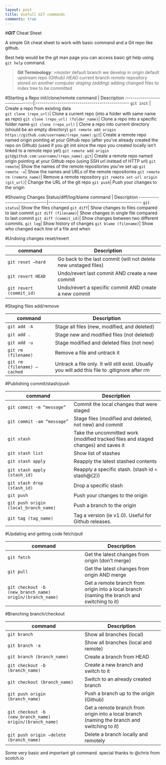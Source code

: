 ```yaml
---
layout: post
title: Usefull GIT commands
comments: true
---
```


#***GIT*** Cheat Sheet

A simple Git cheat sheet to work with basic command and a Git repo like github.

Best help would be the git man page you can access basic git help using `git help` command.

>**Git Terminology**:
	>*master*      	default branch we develop in
*origin*					default upstream repo (Github)
*HEAD*					current branch
*remote*				repository stored on another computer
*staging (adding)*	adding changed files to index tree to be committed

#Starting a Repo
init/clone/remote
command                        | Description
:-------------------------------|:-----------------------------------------------
`git init`				                  |	 Create a repo from existing data			
`git clone (repo_url)`|	Clone a current repo (into a folder with same name as repo)
`git clone (repo_url) (folder_name)`|	Clone a repo into a specific folder name
`git clone (repo_url)` |	Clone a repo into current directory (should be an empty directory)
`git remote add origin https://github.com/username/(repo_name).git`|	Create a remote repo named origin pointing at your Github repo (after you’ve already created the repo on Github) (used if you git init since the repo you created locally isn’t linked to a remote repo yet)
`git remote add origin git@github.com:username/(repo_name).git`|	Create a remote repo named origin pointing at your Github repo (using SSH url instead of HTTP url)
`git remote`|	Show the names of the remote repositories you’ve set up
`git remote -v`|	Show the names and URLs of the remote repositories
`git remote rm (remote_name)`|	Remove a remote repository
`git remote set-url origin (git_url)`|	Change the URL of the git repo
`git push`|	Push your changes to the origin

#Showing Changes
Status/diff/log/blame
command                        | Description
-------------------------------|-----------------------------------------------
`git status`|	Show the files changed
`git diff`|	Show changes to files compared to last commit
`git diff (filename)`|	Show changes in single file compared to last commit
`git diff (commit_id)`|	Show changes between two different commits.
`git log`|	Show history of changes
`git blame (filename)`|	Show who changed each line of a file and when

#Undoing changes 
reset/revert

command                        | Description
-------------------------------|-----------------------------------------------
`git reset –hard`	|Go back to the last commit (will not delete new unstaged files)
`git revert HEAD`|	Undo/revert last commit AND create a new commit
`git revert (commit_id)`|	Undo/revert a specific commit AND create a new commit

#Staging files
add/remove

command                        | Description
-------------------------------|-----------------------------------------------
`git add -A`|	Stage all files (new, modified, and deleted)
`git add .`|	Stage new and modified files (not deleted)
`git add -u`|	Stage modified and deleted files (not new)
`git rm (filename)`|	Remove a file and untrack it
`git rm (filename) –cached`|	Untrack a file only. It will still exist. Usually you will add this file to .gitignore after rm

#Publishing
commit/stash/push

command                        | Description
-------------------------------|-----------------------------------------------
`git commit -m “message”`|	Commit the local changes that were staged
`git commit -am “message”`|	Stage files (modified and deleted, not new) and commit
`git stash`|	Take the uncommitted work (modified tracked files and staged changes) and saves it
`git stash list`|	Show list of stashes
`git stash apply`|	Reapply the latest stashed contents
`git stash apply (stash_id)`|	Reapply a specific stash. (stash id = stash@{2})
`git stash drop (stash_id)`|	Drop a specific stash
`git push`|	Push your changes to the origin
`git push origin (local_branch_name)`|	Push a branch to the origin
`git tag (tag_name)`|	Tag a version (ie v1.0). Useful for Github releases.

#Updating and getting code
fetch/pull

command                        | Description
-------------------------------|-----------------------------------------------
`git fetch`|	Get the latest changes from origin (don’t merge)
`git pull`|	Get the latest changes from origin AND merge
`git checkout -b (new_branch_name) origin/(branch_name)`|	Get a remote branch from origin into a local branch (naming the branch and switching to it)

#Branching
branch/checkout

command                        | Description
-------------------------------|-----------------------------------------------
`git branch`|	Show all branches (local)
`git branch -a`|	Show all branches (local and remote)
`git branch (branch_name)`|	Create a branch from HEAD
`git checkout -b (branch_name)`|	Create a new branch and switch to it
`git checkout (branch_name)`|	Switch to an already created branch
`git push origin (branch_name)`|	Push a branch up to the origin (Github)
`git checkout -b (new_branch_name) origin/(branch_name)`|	Get a remote branch from origin into a local branch (naming the branch and switching to it)
`git push origin –delete (branch_name)`|	Delete a branch locally and remotely

Some very basic and important git command. special thanks to @chris from scotch.io
